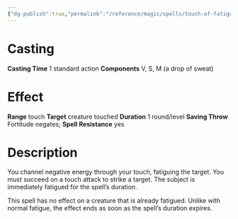 ```yaml
---
{"dg-publish":true,"permalink":"/reference/magic/spells/touch-of-fatigue/","dgHomeLink":true,"dgPassFrontmatter":false}
---
```



# Casting
**Casting Time** 1 standard action
**Components** V, S, M (a drop of sweat)

# Effect
**Range** touch
**Target** creature touched
**Duration** 1 round/level
**Saving Throw** Fortitude negates; **Spell Resistance** yes

# Description
You channel negative energy through your touch, fatiguing the target. You must succeed on a touch attack to strike a target. The subject is immediately fatigued for the spell’s duration.

This spell has no effect on a creature that is already fatigued. Unlike with normal fatigue, the effect ends as soon as the spell’s duration expires.
